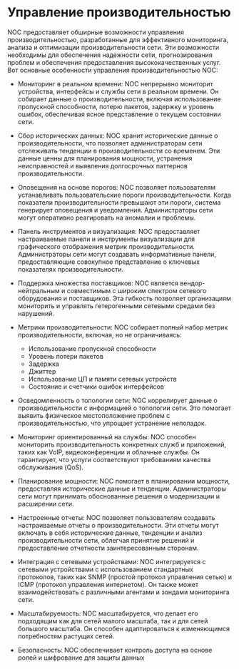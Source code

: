 # Управление производительностью

NOC предоставляет обширные возможности управления производительностью, разработанные для эффективного мониторинга, анализа и оптимизации производительности сети. Эти возможности необходимы для обеспечения надежности сети, прогнозирования проблем и обеспечения предоставления высококачественных услуг. Вот основные особенности управления производительностью NOC:

* Мониторинг в реальном времени: NOC непрерывно мониторит устройства, интерфейсы и службы сети в реальном времени. Он собирает данные о производительности, включая использование пропускной способности, потерю пакетов, задержку и уровень ошибок, обеспечивая ясное представление о текущем состоянии сети.

* Сбор исторических данных: NOC хранит исторические данные о производительности, что позволяет администраторам сети отслеживать тенденции в производительности со временем. Эти данные ценны для планирования мощности, устранения неисправностей и выявления долгосрочных паттернов производительности.

* Оповещения на основе порогов: NOC позволяет пользователям устанавливать пользовательские пороги производительности. Когда показатели производительности превышают эти пороги, система генерирует оповещения и уведомления. Администраторы сети могут оперативно реагировать на аномалии и проблемы.

* Панель инструментов и визуализация: NOC предоставляет настраиваемые панели и инструменты визуализации для графического отображения метрик производительности. Администраторы сети могут создавать информативные панели, предоставляющие совокупное представление о ключевых показателях производительности.

* Поддержка множества поставщиков: NOC является вендор-нейтральным и совместимым с широким спектром сетевого оборудования и поставщиков. Эта гибкость позволяет организациям мониторить и управлять гетерогенными сетевыми средами без нарушений.

* Метрики производительности: NOC собирает полный набор метрик производительности, включая, но не ограничиваясь:

    * Использование пропускной способности
    * Уровень потери пакетов
    * Задержка
    * Джиттер
    * Использование ЦП и памяти сетевых устройств
    * Состояние и счетчики ошибок интерфейсов

* Осведомленность о топологии сети: NOC коррелирует данные о производительности с информацией о топологии сети. Это помогает выявить физическое местоположение проблем с производительностью, что упрощает устранение неполадок.

* Мониторинг ориентированный на службы: NOC способен мониторить производительность конкретных служб и приложений, таких как VoIP, видеоконференции и облачные службы. Он гарантирует, что услуги соответствуют требованиям качества обслуживания (QoS).

* Планирование мощности: NOC помогает в планировании мощности, предоставляя исторические данные и тенденции. Администраторы сети могут принимать обоснованные решения о модернизации и расширении сети.

* Настроенные отчеты: NOC позволяет пользователям создавать настраиваемые отчеты о производительности. Эти отчеты могут включать в себя исторические данные, тенденции и анализ производительности сети, облегчая принятие решений и предоставление отчетности заинтересованным сторонам.

* Интеграция с сетевыми устройствами: NOC интегрируется с сетевыми устройствами с использованием стандартных протоколов, таких как SNMP (простой протокол управления сетью) и ICMP (протокол управления интернетом). Он также может взаимодействовать с различными агентами и зондами мониторинга сети.

* Масштабируемость: NOC масштабируется, что делает его подходящим как для сетей малого масштаба, так и для сетей большого масштаба. Он способен адаптироваться к изменяющимся потребностям растущих сетей.

* Безопасность: NOC обеспечивает контроль доступа на основе ролей и шифрование для защиты данных
